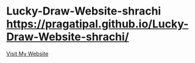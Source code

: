 # Lucky-Draw-Website-shrachi https://pragatipal.github.io/Lucky-Draw-Website-shrachi/
[Visit My Website]([https://example.com](https://pragatipal.github.io/Lucky-Draw-Website-shrachi/))
